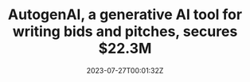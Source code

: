 ---
external: true
url: https://techcrunch.com/2023/07/26/autogenai-a-generative-ai-tool-for-writing-bids-and-pitches-secures-22-3m/
title: AutogenAI, a generative AI tool for writing bids and pitches, secures $22.3M
description: "A startup out of London called AutogenAI has built a tool based on generative AI that it claims can help businesses write stronger pitches to improve that strike rate, and it has won some money of its own: $22.3 million from Blossom Capital"
date: 2023-07-27T00:01:32Z
icon: https://superb-rose-sheep.faviconkit.com/techcrunch.com/16
source: TechCrunch
---